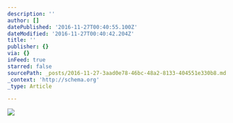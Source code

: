 ```yaml
---
description: ''
author: []
datePublished: '2016-11-27T00:40:55.100Z'
dateModified: '2016-11-27T00:40:42.204Z'
title: ''
publisher: {}
via: {}
inFeed: true
starred: false
sourcePath: _posts/2016-11-27-3aad0e78-46bc-48a2-8133-404551e330b8.md
_context: 'http://schema.org'
_type: Article

---
```

![](https://the-grid-user-content.s3-us-west-2.amazonaws.com/34b49898-ce0b-494a-ab56-2c0126694313.jpg)